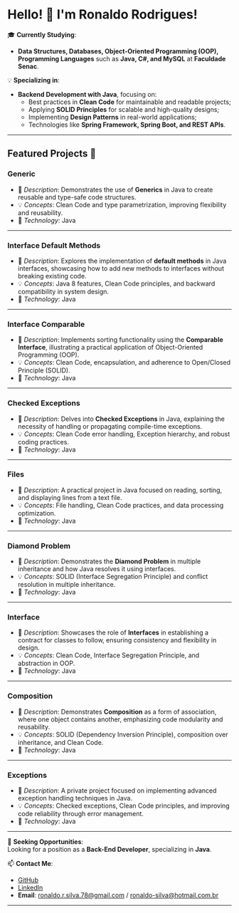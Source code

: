 
# Hello! 👋 I'm Ronaldo Rodrigues!

🎓 **Currently Studying**:  
- **Data Structures, Databases, Object-Oriented Programming (OOP), Programming Languages** such as **Java, C#, and MySQL** at **Faculdade Senac**.

💡 **Specializing in**:  
- **Backend Development with Java**, focusing on:  
  - Best practices in **Clean Code** for maintainable and readable projects;  
  - Applying **SOLID Principles** for scalable and high-quality designs;  
  - Implementing **Design Patterns** in real-world applications;  
  - Technologies like **Spring Framework, Spring Boot, and REST APIs**.

---

## Featured Projects 📂

### **Generic**  
- 🧩 *Description*: Demonstrates the use of **Generics** in Java to create reusable and type-safe code structures.  
- 💡 *Concepts*: Clean Code and type parametrization, improving flexibility and reusability.  
- 🔧 *Technology*: Java  

---

### **Interface Default Methods**  
- 🧩 *Description*: Explores the implementation of **default methods** in Java interfaces, showcasing how to add new methods to interfaces without breaking existing code.  
- 💡 *Concepts*: Java 8 features, Clean Code principles, and backward compatibility in system design.  
- 🔧 *Technology*: Java  

---

### **Interface Comparable**  
- 🧩 *Description*: Implements sorting functionality using the **Comparable Interface**, illustrating a practical application of Object-Oriented Programming (OOP).  
- 💡 *Concepts*: Clean Code, encapsulation, and adherence to Open/Closed Principle (SOLID).  
- 🔧 *Technology*: Java  

---

### **Checked Exceptions**  
- 🧩 *Description*: Delves into **Checked Exceptions** in Java, explaining the necessity of handling or propagating compile-time exceptions.  
- 💡 *Concepts*: Clean Code error handling, Exception hierarchy, and robust coding practices.  
- 🔧 *Technology*: Java  

---

### **Files**  
- 🧩 *Description*: A practical project in Java focused on reading, sorting, and displaying lines from a text file.  
- 💡 *Concepts*: File handling, Clean Code practices, and data processing optimization.  
- 🔧 *Technology*: Java  

---

### **Diamond Problem**  
- 🧩 *Description*: Demonstrates the **Diamond Problem** in multiple inheritance and how Java resolves it using interfaces.  
- 💡 *Concepts*: SOLID (Interface Segregation Principle) and conflict resolution in multiple inheritance.  
- 🔧 *Technology*: Java  

---

### **Interface**  
- 🧩 *Description*: Showcases the role of **Interfaces** in establishing a contract for classes to follow, ensuring consistency and flexibility in design.  
- 💡 *Concepts*: Clean Code, Interface Segregation Principle, and abstraction in OOP.  
- 🔧 *Technology*: Java  

---

### **Composition**  
- 🧩 *Description*: Demonstrates **Composition** as a form of association, where one object contains another, emphasizing code modularity and reusability.  
- 💡 *Concepts*: SOLID (Dependency Inversion Principle), composition over inheritance, and Clean Code.  
- 🔧 *Technology*: Java  

---

### **Exceptions**  
- 🧩 *Description*: A private project focused on implementing advanced exception handling techniques in Java.  
- 💡 *Concepts*: Checked exceptions, Clean Code principles, and improving code reliability through error management.  
- 🔧 *Technology*: Java  

---


📄 **Seeking Opportunities**:  
Looking for a position as a **Back-End Developer**, specializing in **Java**.

📫 **Contact Me**:  
- [GitHub](https://github.com/RODR1GU3S)  
- [LinkedIn](https://www.linkedin.com/in/ronaldo-rodr1gu3s)  
- **Email**: ronaldo.r.silva.78@gmail.com / ronaldo-silva@hotmail.com.br  

---
